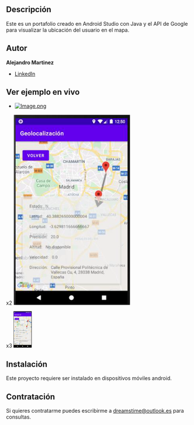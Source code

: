 ## Descripción 

Este es un portafolio creado en Android Studio con Java y el API de Google para visualizar la ubicación del usuario en el mapa.

## Autor  
**Alejandro Martinez**

* [LinkedIn](https://www.linkedin.com/in/diego-alejandro-martinez-espinosa-571086134)

## Ver ejemplo en vivo 
- [![Image.png](https://i.postimg.cc/pTXFrLp2/Image.png)](https://postimg.cc/hJ6j3gLw)

x2
![](Geolocation/images/Image.PNG)

x3
<img src="Geolocation/images/Image.PNG" width="50" height="100" />


## Instalación
Este proyecto requiere ser instalado en dispositivos móviles android. 

## Contratación
Si quieres contratarme puedes escribirme a dreamstime@outlook.es para consultas.
